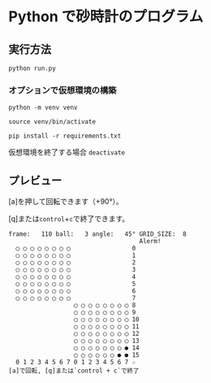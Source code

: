 # Python で砂時計のプログラム

## 実行方法

`python run.py`

### オプションで仮想環境の構築

`python -m venv venv`

`source venv/bin/activate`

`pip install -r requirements.txt`

仮想環境を終了する場合 `deactivate`

## プレビュー

[a]を押して回転できます（+90°）。

[q]または`control`+`c`で終了できます。

```shell
frame:   110 ball:   3 angle:   45° GRID_SIZE:  8
                                    Alerm!
  ◯ ◯ ◯ ◯ ◯ ◯ ◯ ◯                 0
  ◯ ◯ ◯ ◯ ◯ ◯ ◯ ◯                 1
  ◯ ◯ ◯ ◯ ◯ ◯ ◯ ◯                 2
  ◯ ◯ ◯ ◯ ◯ ◯ ◯ ◯                 3
  ◯ ◯ ◯ ◯ ◯ ◯ ◯ ◯                 4
  ◯ ◯ ◯ ◯ ◯ ◯ ◯ ◯                 5
  ◯ ◯ ◯ ◯ ◯ ◯ ◯ ◯                 6
  ◯ ◯ ◯ ◯ ◯ ◯ ◯ ◯                 7
                  ◯ ◯ ◯ ◯ ◯ ◯ ◯ ◯ 8
                  ◯ ◯ ◯ ◯ ◯ ◯ ◯ ◯ 9
                  ◯ ◯ ◯ ◯ ◯ ◯ ◯ ◯ 10
                  ◯ ◯ ◯ ◯ ◯ ◯ ◯ ◯ 11
                  ◯ ◯ ◯ ◯ ◯ ◯ ◯ ◯ 12
                  ◯ ◯ ◯ ◯ ◯ ◯ ◯ ◯ 13
                  ◯ ◯ ◯ ◯ ◯ ◯ ◯ ● 14
                  ◯ ◯ ◯ ◯ ◯ ◯ ● ● 15
  0 1 2 3 4 5 6 7 0 1 2 3 4 5 6 7 ☆
[a]で回転, [q]または`control + c`で終了
```
